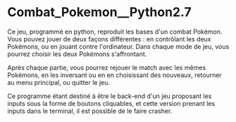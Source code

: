 # Combat_Pokemon__Python2.7

Ce jeu, programmé en python, reproduit les bases d'un combat Pokémon.
Vous pouvez jouer de deux façons différentes : en contrôlant les deux Pokémons, ou en jouant contre l'ordinateur.
Dans chaque mode de jeu, vous pourrez choisir les deux Pokémons s'affrontant.

Après chaque partie, vous pourrez rejouer le match avec les mêmes Pokémons, en les inversant ou en en choisissant des nouveaux, retourner au menu principal, ou quitter le jeu.

Ce programme étant destiné à être le back-end d'un jeu proposant les inputs sous la forme de boutons cliquables, et cette version prenant les inputs dans le terminal, il est possible de le faire crasher. 
